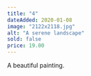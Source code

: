 ```yaml
---
title: "4"
dateAdded: 2020-01-08
image: "2122x2118.jpg"
alt: "A serene landscape"
sold: false
price: 19.00
---
```

A beautiful painting.